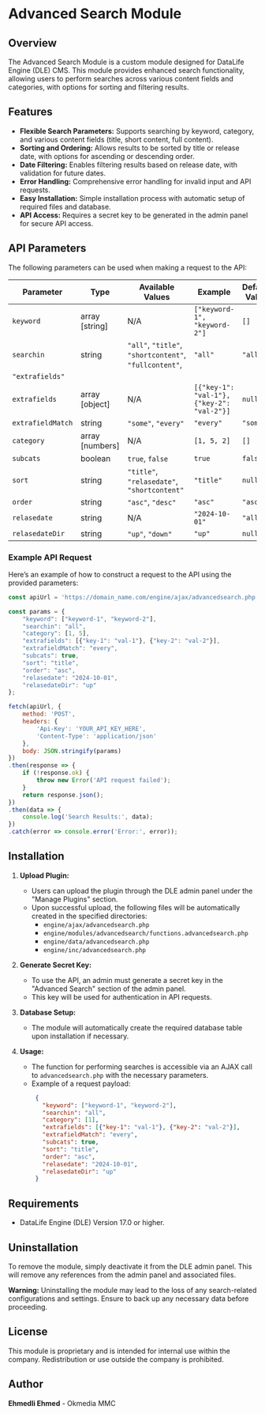 # Advanced Search Module

## Overview
The Advanced Search Module is a custom module designed for DataLife Engine (DLE) CMS. This module provides enhanced search functionality, allowing users to perform searches across various content fields and categories, with options for sorting and filtering results.

## Features
- **Flexible Search Parameters:** Supports searching by keyword, category, and various content fields (title, short content, full content).
- **Sorting and Ordering:** Allows results to be sorted by title or release date, with options for ascending or descending order.
- **Date Filtering:** Enables filtering results based on release date, with validation for future dates.
- **Error Handling:** Comprehensive error handling for invalid input and API requests.
- **Easy Installation:** Simple installation process with automatic setup of required files and database.
- **API Access:** Requires a secret key to be generated in the admin panel for secure API access.

## API Parameters
The following parameters can be used when making a request to the API:

| Parameter          | Type                  | Available Values                                         | Example            | Default Value |
|--------------------|-----------------------|----------------------------------------------------------|--------------------|---------------|
| `keyword`          | array [string]        | N/A                                                      | `["keyword-1", "keyword-2"]` | `[]`          |
| `searchin`         | string                | `"all"`, `"title"`, `"shortcontent"`, `"fullcontent"`,   | `"all"`            | `"all"`       |
|                                              `"extrafields"`
| `extrafields`      | array [object]        | N/A                                                      | `[{"key-1": "val-1"}, {"key-2": "val-2"}]` | `null`        |
| `extrafieldMatch`  | string                | `"some"`, `"every"`                                      | `"every"`          | `"some"`      |
| `category`         | array [numbers]       | N/A                                                      | `[1, 5, 2]`        | `[]`          |
| `subcats`          | boolean               | `true`, `false`                                          | `true`             | `false`       |
| `sort`             | string                | `"title"`, `"relasedate"`, `"shortcontent"`              | `"title"`          | `null`        |
| `order`            | string                | `"asc"`, `"desc"`                                        | `"asc"`            | `"asc"`       |
| `relasedate`       | string                | N/A                                                      | `"2024-10-01"`     | `"all"`       |
| `relasedateDir`    | string                | `"up"`, `"down"`                                         | `"up"`             | `null`        |

### Example API Request
Here’s an example of how to construct a request to the API using the provided parameters:

```javascript
const apiUrl = 'https://domain_name.com/engine/ajax/advancedsearch.php';

const params = {
    "keyword": ["keyword-1", "keyword-2"],
    "searchin": "all",
    "category": [1, 5],
    "extrafields": [{"key-1": "val-1"}, {"key-2": "val-2"}],
    "extrafieldMatch": "every",
    "subcats": true,
    "sort": "title",
    "order": "asc",
    "relasedate": "2024-10-01",
    "relasedateDir": "up"
};

fetch(apiUrl, {
    method: 'POST',
    headers: {
        'Api-Key': 'YOUR_API_KEY_HERE',
        'Content-Type': 'application/json'
    },
    body: JSON.stringify(params)
})
.then(response => {
    if (!response.ok) {
        throw new Error('API request failed');
    }
    return response.json();
})
.then(data => {
    console.log('Search Results:', data);
})
.catch(error => console.error('Error:', error));
```

## Installation

1. **Upload Plugin:**
   - Users can upload the plugin through the DLE admin panel under the "Manage Plugins" section.
   - Upon successful upload, the following files will be automatically created in the specified directories:
     - `engine/ajax/advancedsearch.php`
     - `engine/modules/advancedsearch/functions.advancedsearch.php`
     - `engine/data/advancedsearch.php`
     - `engine/inc/advancedsearch.php`

2. **Generate Secret Key:**
   - To use the API, an admin must generate a secret key in the "Advanced Search" section of the admin panel.
   - This key will be used for authentication in API requests.

3. **Database Setup:**
   - The module will automatically create the required database table upon installation if necessary.

4. **Usage:**
   - The function for performing searches is accessible via an AJAX call to `advancedsearch.php` with the necessary parameters.
   - Example of a request payload:
     ```json
      {
        "keyword": ["keyword-1", "keyword-2"],
        "searchin": "all",
        "category": [1],
        "extrafields": [{"key-1": "val-1"}, {"key-2": "val-2"}],
        "extrafieldMatch": "every",
        "subcats": true,
        "sort": "title",
        "order": "asc",
        "relasedate": "2024-10-01",
        "relasedateDir": "up"
      }
     ```

## Requirements
- DataLife Engine (DLE) Version 17.0 or higher.

## Uninstallation
To remove the module, simply deactivate it from the DLE admin panel. This will remove any references from the admin panel and associated files.

**Warning:** Uninstalling the module may lead to the loss of any search-related configurations and settings. Ensure to back up any necessary data before proceeding.

## License
This module is proprietary and is intended for internal use within the company. Redistribution or use outside the company is prohibited.

## Author
**Ehmedli Ehmed** - Okmedia MMC
